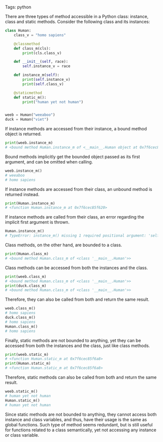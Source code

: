 Tags: python

There are three types of method accessible in a Python class: instance, class and static methods. Consider the following class and its instances:

```python
class Human:
    class_v = "homo sapiens"

    @classmethod
    def class_m(cls):
        print(cls.class_v)

    def __init__(self, race):
        self.instance_v = race

    def instance_m(self):
        print(self.instance_v)
        print(self.class_v)

    @staticmethod
    def static_m():
        print("human yet not human")


weeb = Human("weeaboo")
duck = Human("viet")
```

If instance methods are accessed from their instance, a bound method object is returned.

```python
print(weeb.instance_m)
# <bound method Human.instance_m of <__main__.Human object at 0x7f6cec860320>>
```

Bound methods implicitly get the bounded object passed as its first argument, and can be omitted when calling.

```python
weeb.instance_m()
# weeaboo
# homo sapiens
```

If instance methods are accessed from their class, an unbound method is returned instead.

```python
print(Human.instance_m)
# <function Human.instance_m at 0x7f6cec85f620>
```

If instance methods are called from their class, an error regarding the implicit first argument is thrown.

```python
Human.instance_m()
# TypeError: instance_m() missing 1 required positional argument: 'self'
```

Class methods, on the other hand, are bounded to a class.

```python
print(Human.class_m)
# <bound method Human.class_m of <class '__main__.Human'>>
```

Class methods can be accessed from both the instances and the class.

```python
print(weeb.class_m)
# <bound method Human.class_m of <class '__main__.Human'>>
print(duck.class_m)
# <bound method Human.class_m of <class '__main__.Human'>>
```

Therefore, they can also be called from both and return the same result.

```python
weeb.class_m()
# homo sapiens
duck.class_m()
# homo sapiens
Human.class_m()
# homo sapiens
```

Finally, static methods are not bounded to anything, yet they can be accessed from both the instances and the class, just like class methods.

```python
print(weeb.static_m)
# <function Human.static_m at 0x7f6cec85f6a8>
print(Human.static_m)
# <function Human.static_m at 0x7f6cec85f6a8>
```

Therefore, static methods can also be called from both and return the same result.

```python
weeb.static_m()
# human yet not human
Human.static_m()
# human yet not human
```

Since static methods are not bounded to anything, they cannot access both instance and class variables, and thus, have their usage is the same as global functions. Such type of method seems redundant, but is still useful for functions related to a class semantically, yet not accessing any instance or class variable.
